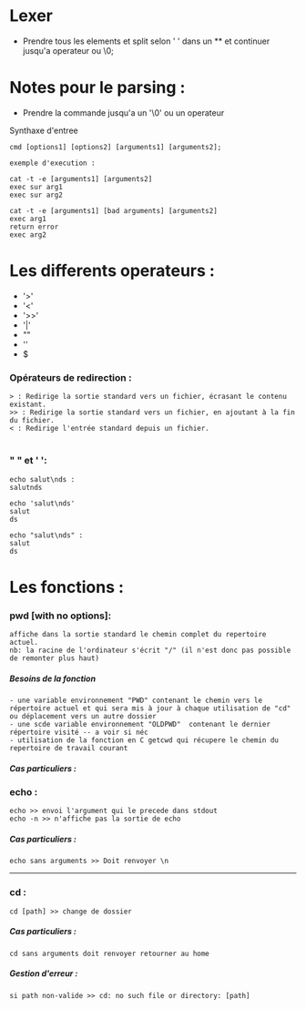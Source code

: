 # Lexer

- Prendre tous les elements et split selon ' ' dans un ** et continuer jusqu'a operateur ou \0;


# Notes pour le parsing :
- Prendre la commande jusqu'a un '\0' ou un operateur

Synthaxe d'entree

	cmd [options1] [options2] [arguments1] [arguments2];

	exemple d'execution : 
	
	cat -t -e [arguments1] [arguments2]
	exec sur arg1
	exec sur arg2

	cat -t -e [arguments1] [bad arguments] [arguments2]
	exec arg1
	return error
	exec arg2

# Les differents operateurs :

- '>'
- '<'
- '>>'
- '|'
- ""
- ''
- $

### Opérateurs de redirection : 

	> : Redirige la sortie standard vers un fichier, écrasant le contenu existant.
	>> : Redirige la sortie standard vers un fichier, en ajoutant à la fin du fichier.
	< : Redirige l'entrée standard depuis un fichier.
#
### " " et ' ':
	echo salut\nds :
	salutnds

	echo 'salut\nds'
	salut
	ds

	echo "salut\nds" : 
	salut
	ds


# Les fonctions :

### pwd [with no options]:
	affiche dans la sortie standard le chemin complet du repertoire actuel.
	nb: la racine de l'ordinateur s'écrit "/" (il n'est donc pas possible de remonter plus haut)

##### Besoins de la fonction
	- une variable environnement "PWD" contenant le chemin vers le répertoire actuel et qui sera mis à jour à chaque utilisation de "cd" ou déplacement vers un autre dossier
	- une scde variable environnement "OLDPWD"  contenant le dernier répertoire visité -- a voir si néc
	- utilisation de la fonction en C getcwd qui récupere le chemin du repertoire de travail courant

##### Cas particuliers : 

### echo :

	echo >> envoi l'argument qui le precede dans stdout
	echo -n >> n'affiche pas la sortie de echo

##### Cas particuliers :
	echo sans arguments >> Doit renvoyer \n
____

### cd :	
	cd [path] >> change de dossier


##### Cas particuliers :
	cd sans arguments doit renvoyer retourner au home
##### Gestion d'erreur :
	si path non-valide >> cd: no such file or directory: [path]


